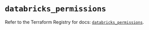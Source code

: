# `databricks_permissions`

Refer to the Terraform Registry for docs: [`databricks_permissions`](https://registry.terraform.io/providers/databricks/databricks/1.92.0/docs/resources/permissions).
